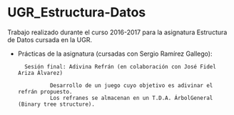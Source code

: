 # UGR_Estructura-Datos
Trabajo realizado durante el curso 2016-2017 para la asignatura Estructura de Datos cursada en la UGR.

- Prácticas de la asignatura (cursadas con Sergio Ramírez Gallego):

        Sesión final: Adivina Refrán (en colaboración con José Fidel Ariza Álvarez)
        
                Desarrollo de un juego cuyo objetivo es adivinar el refrán propuesto.
                Los refranes se almacenan en un T.D.A. ÁrbolGeneral (Binary tree structure).
  

